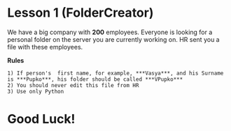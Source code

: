 # Lesson 1 (FolderCreator)

We have a big company with **200** employees.
Everyone is looking for a personal folder on the server you are currently working on.
HR sent you a file with these employees.

**Rules**
```
1) If person's  first name, for example, ***Vasya***, and his Surname is ***Pupko***, his folder should be called ***VPupko***
2) You should never edit this file from HR
3) Use only Python
```

# Good Luck!
